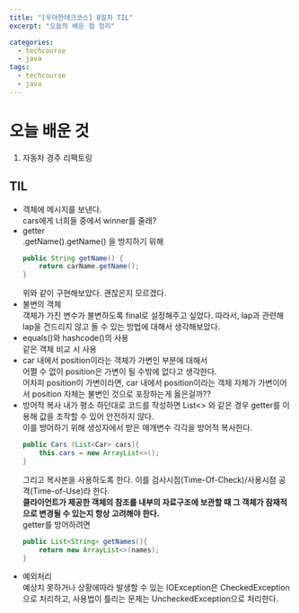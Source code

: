 ```yaml
---
title: "[우아한테크코스] 8일차 TIL"
excerpt: "오늘의 배운 점 정리"

categories:
  - techcourse
  - java
tags:
  - techcourse
  - java
---
```

# 오늘 배운 것
1. 자동차 경주 리팩토링

## TIL
- 객체에 메시지를 보낸다.  
    cars에게 너희들 중에서 winner를 줄래?
- getter  
    .getName().getName() 을 방지하기 위해
    ```java
    public String getName() {
        return carName.getName();
    }
    ```  
    위와 같이 구현해보았다. 괜찮은지 모르겠다.
- 불변의 객체  
    객체가 가진 변수가 불변하도록 final로 설정해주고 싶었다. 따라서, lap과 관련해 lap을 건드리지 않고 돌 수 있는 방법에 대해서 생각해보았다. 
- equals()와 hashcode()의 사용  
    같은 객체 비교 시 사용
- car 내에서 position이라는 객체가 가변인 부분에 대해서  
    어쩔 수 없이 position은 가변이 될 수밖에 없다고 생각한다.  
    어차피 position이 가변이라면, car 내에서 position이라는 객체 자체가 가변이어서 position 자체는 불변인 것으로 포장하는게 옳은걸까??  
- 방어적 복사
    내가 평소 하던대로 코드를 작성하면 List<> 와 같은 경우 getter를 이용해 값을 조작할 수 있어 안전하지 않다.  
    이를 방어하기 위해 생성자에서 받은 매개변수 각각을 방어적 복사한다.  
    ```java
    public Cars (List<Car> cars){
        this.cars = new ArrayList<>();
    }
    ```  
    그리고 복사본을 사용하도록 한다. 이를 검사시점(Time-Of-Check)/사용시점 공격(Time-of-Use)라 한다.  
    **클라이언트가 제공한 객체의 참조를 내부의 자료구조에 보관할 때 그 객체가 잠재적으로 변경될 수 있는지 항상 고려해야 한다.**  
    getter를 방어하려면  
    ```java
    public List<String> getNames(){
        return new ArrayList<>(names);
    }
    ```
- 예외처리  
    예상치 못하거나 상황에따라 발생할 수 있는 IOException은 CheckedException으로 처리하고, 사용법이 틀리는 문제는 UncheckedException으로 처리한다.